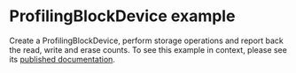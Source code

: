 # ProfilingBlockDevice example

Create a ProfilingBlockDevice, perform storage operations and report back the read, write and erase counts. To see this example in context, please see its [published documentation](https://os.mbed.com/docs/mbed-os/latest/apis/profilingblockdevice.html).
